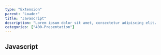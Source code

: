 ```yaml
---
type: "Extension"
parent: "Loader"
title: "Javascript"
description: "Lorem ipsum dolor sit amet, consectetur adipiscing elit. Nunc tempus laoreet leo sit amet iaculis."
categories: ["400-Presentation"]
---
```


## Javascript

<demo>
  <demovanilla src="inline/core/loader/js-spinner">
  </demovanilla>
</demo>

<demo>
  <demovanilla src="inline/core/loader/js-filler">
  </demovanilla>
</demo>
